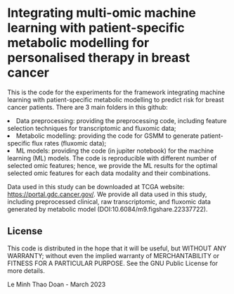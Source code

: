 # Integrating multi-omic machine learning with patient-specific metabolic modelling for personalised therapy in breast cancer

This is the code for the experiments for the framework integrating machine learning with patient-specific metabolic modelling to predict risk for breast cancer patients. There are 3 main folders in this github:
<li> Data preprocessing: providing the preprocessing code, including feature selection techniques for transcriptomic and fluxomic data; </li>
<li> Metabolic modelling: providing the code for GSMM to generate patient-specific flux rates (fluxomic data);</li>
<li> ML models: providing the code (in jupiter notebook) for the machine learning (ML) models. The code is reproducible with different number of selected omic features; hence, we provide the ML results for the optimal selected omic features for each data modality and their combinations.</li>

        
Data used in this study can be downloaded at TCGA website: https://portal.gdc.cancer.gov/. We provide all data used in this study, including preprocessed clinical, raw transcriptomic, and fluxomic data generated by metabolic model (DOI:10.6084/m9.figshare.22337722).


## License

This code is distributed in the hope that it will be useful, but WITHOUT ANY WARRANTY; without even the implied warranty of MERCHANTABILITY or FITNESS FOR A PARTICULAR PURPOSE. See the GNU Public License for more details.

Le Minh Thao Doan - March 2023
